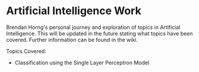 Artificial Intelligence Work
============================

Brendan Horng's personal journey and exploration of topics in Artificial Intelligence. This will be updated in the future stating what topics have been covered.
Further information can be found in the wiki.


Topics Covered:

* Classification using the Single Layer Perceptron Model
